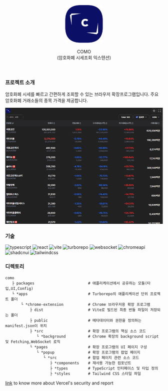 <div align="center" ><img src="./apps/chrome-extension/public/como-logo.png"  width="120" height="120" />
<br>
<br>
<div >COMO</div>
<div >(암호화폐 시세조회 익스텐션)</div>
<br>
<br>
</div>

### 프로젝트 소개

암호화폐 시세를 빠르고 간편하게 조회할 수 있는 브라우저 확장프로그램입니다. 주요 암호화폐 거래소들의 종목 가격을 제공합니다.

<img src="./apps/chrome-extension//public/como_introduce.gif"/>

### 기술

<div><img alt="typescript" src ="https://img.shields.io/badge/typescript-white.svg?&style=for-the-badge&logo=typescript&logoColor=#3178C6"/>
<img alt="react" src ="https://img.shields.io/badge/react-white.svg?&style=for-the-badge&logo=react&logoColor=61DAFB"/>
<img alt="vite" src ="https://img.shields.io/badge/vite-white.svg?&style=for-the-badge&logo=vite&logoColor=#646CFF"/>
  <img alt="turborepo" src ="https://img.shields.io/badge/turborepo-white.svg?&style=for-the-badge&logo=turborepo&logoColor=#EF4444"/>
<img alt="websocket" src ="https://img.shields.io/badge/websocket-white.svg?&style=for-the-badge&logo=socketdotio&logoColor=black"/>
<img alt="chromeapi" src ="https://img.shields.io/badge/chromeapi-white.svg?&style=for-the-badge&logo=chromewebstore&logoColor=#4285F4"/>
<img alt="shadcnui" src ="https://img.shields.io/badge/shadcnui-white?&style=for-the-badge&logo=shadcnui&logoColor=black"/>
<img alt="tailwindcss" src ="https://img.shields.io/badge/tailwindcss-white?&style=for-the-badge&logo=tailwindcss&logoColor=#06B6D4"/></div>

### 디렉토리

```
como
   ├ packages                        # 애플리케이션에서 공유하는 모듈(타입,UI,Config)
   └ *apps                           # Turborepo의 애플리케이션 단위 프로젝트 폴더
       └ *chrome-extension           # Chrome 브라우저용 확장 프로그램
           ├ dist                    # Vite로 빌드된 최종 번들 파일이 저장되는 폴더
           ├ public                  # 메타데이터와 권한을 정의하는 manifest.json이 위치
           ├ *src                    # 확장 프로그램의 핵심 소스 코드
              └ *background          # Chrome 확장의 background script 및 Fetching,WebSocket 로직
           └ *pages                  # 확장 프로그램의 UI 페이지 구성
              └ *popup               # 확장 프로그램의 팝업 페이지
                 └ *src              # 팝업 페이지 관련 소스 코드
                    ├ *components    # 재사용 가능한 컴포넌트
                    ├ *types         # TypeScript 인터페이스 및 타입 정의
                    ├ *styles        # Tailwind CSS 스타일 파일
```

[link](https://vercel.com/security) to know more about Vercel's security and report
